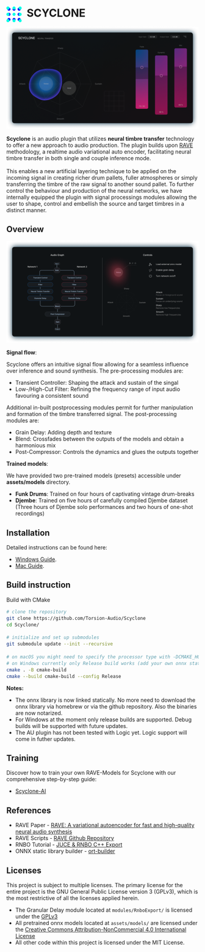 # <img style="float: left;" src="assets/pictures/logo.png" width="40" /> &nbsp; SCYCLONE
![interface](assets/pictures/interface.png)

**Scyclone** is an audio plugin that utilizes **neural timbre transfer** technology to offer a new approach to audio production. The plugin builds upon [RAVE](https://github.com/acids-ircam/RAVE) methodology, a realtime audio variational auto encoder, facilitating neural timbre transfer in both single and couple inference mode. <br /><br />
This enables a new artificial layering technique to be applied on the incoming signal in creating richer drum pallets, fuller atmospheres or simply transferring the timbre of the raw signal to another sound pallet. To further control the behaviour and production of the neural networks, we have internally equipped the plugin with signal processings modules allowing the user to shape, control and embellish the source and target timbres in a distinct manner.

## Overview
![signal_flow](assets/pictures/signal_flow_control.png)



**Signal flow**: <br />

Scyclone offers an intuitive signal flow allowing for a seamless influence over inference and sound synthesis. The pre-processing modules are:

- Transient Controller: Shaping the attack and sustain of the singal
- Low-/High-Cut Filter: Refining the frequency range of input audio favouring a consistent sound
 
Additional in-built postprocessing modules permit for further manipulation and formation of the timbre transferred signal. The post-processing modules are:
 
- Grain Delay: Adding depth and texture
- Blend: Crossfades between the outputs of the models and obtain a harmonious mix
- Post-Compressor: Controls the dynamics and glues the outputs together

**Trained models**:<br />

We have provided two pre-trained models (presets) accessible under **assets/models** directory.

- **Funk Drums**: Trained on four hours of captivating vintage drum-breaks
- **Djembe**: Trained on five hours of carefully compiled Djembe dataset (Three hours of Djembe solo performances and two hours of one-shot recordings)

## Installation

Detailed instructions can be found here:
- [Windows Guide](docs/install_instructions_windows.md).
- [Mac Guide](docs/install_instructions_mac.md).

## Build instruction

Build with CMake
```bash
# clone the repository
git clone https://github.com/Torsion-Audio/Scyclone
cd Scyclone/

# initialize and set up submodules
git submodule update --init --recursive

# on macOS you might need to specify the processor type with -DCMAKE_HOST_SYSTEM_PROCESSOR=x86_64 or arm64
# on Windows currently only Release build works (add your own onnx static debug build in order to use debug)
cmake . -B cmake-build
cmake --build cmake-build --config Release
```

**Notes:** 
- The onnx library is now linked statically. No more need to download the onnx library via homebrew or via the github repository. Also the binaries are now notarized.
- For Windows at the moment only release builds are supported. Debug builds will be supported with future updates.
- The AU plugin has not been tested with Logic yet. Logic support will come in futher updates.

## Training
Discover how to train your own RAVE-Models for Scyclone with our comprehensive step-by-step guide: 
- [Scyclone-AI](https://github.com/Torsion-Audio/Scyclone-AI/)

## References

- RAVE Paper - [RAVE: A variational autoencoder for fast and high-quality neural audio synthesis](https://arxiv.org/abs/2111.05011)
- RAVE Scripts - [RAVE Github Repository](https://github.com/acids-ircam/RAVE)
- RNBO Tutorial - [JUCE & RNBO C++ Export](https://kengo.dev/posts/jr-granular)
- ONNX static library builder - [ort-builder](https://github.com/olilarkin/ort-builder)

## Licenses
This project is subject to multiple licenses. The primary license for the entire project is the GNU General Public License version 3 (GPLv3), which is the most restrictive of all the licenses applied herein.
 - The Granular Delay module located at ```modules/RnboExport/``` is licensed under the [GPLv3](https://support.cycling74.com/hc/en-us/articles/10730637742483-RNBO-Export-Licensing-FAQ)
 - All pretrained onnx models located at ```assets/models/``` are licensed under the [Creative Commons Attribution-NonCommercial 4.0 International License](https://github.com/acids-ircam/RAVE/blob/master/LICENSE) 
 - All other code within this project is licensed under the MIT License.
